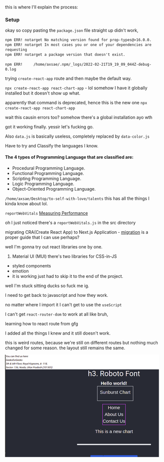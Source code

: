 <!-- prettier-ignore -->
this is where I'll explain the process:

### Setup

okay so copy pasting the `package.json` file straight up didn't work,

```
npm ERR! notarget No matching version found for prop-types@>16.0.0.
npm ERR! notarget In most cases you or one of your dependencies are requesting
npm ERR! notarget a package version that doesn't exist.

npm ERR!     /home/axsae/.npm/_logs/2022-02-21T19_19_09_044Z-debug-0.log
```

trying `create-react-app` route and then maybe the default way.

`npx create-react-app react-chart-app` - lol somehow I have it globally installed but it doesn't show up what.

apparently that command is deprecated, hence this is the new one
`npx create-react-app react-chart-app`

wait this causin errors too? somehow there's a global installation ayo wth

got it working finally. yessir let's fucking go.

Also `data.js` is basically useless, completely replaced by `data-color.js`

Have to try and Classify the languages I know.

#### The 4 types of Programming Language that are classified are:

- Procedural Programming Language.
- Functional Programming Language.
- Scripting Programming Language.
- Logic Programming Language.
- Object-Oriented Programming Language.

`/home/axsae/Desktop/to-self-with-love/talents` this has all the things I kinda know about lol.

`reportWebVitals`
[Measuring Performance](https://create-react-app.dev/docs/measuring-performance/)

oh I just noticed there's a `reportWebVitals.js` in the src directory

migrating CRA(Create React App) to Next.js Application - [migration](https://nextjs.org/docs/migrating/from-create-react-app)
is a proper guide that I can use perhaps?

well I'm gonna try out react libraries one by one.

1. Material UI (MUI)
   there's two libraries for CSS-in-JS

- styled components
- emotion
- it is working just had to skip it to the end of the project.




well I'm stuck sitting ducks so fuck me ig.

I need to get back to javascript and how they work.

no matter where I import it I can't get to use the `useScript`


I can't get `react-router-dom` to work at all like bruh, 

learning how to react route from gfg

I added all the things I knew and it still doesn't work.

this is weird routes, because we're still on different routes but nothing much changed for some reason.
the layout still remains the same.

![first bad routes implementation](routes-implementation.png)